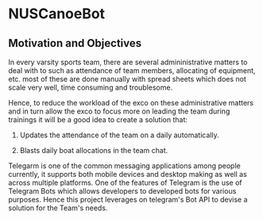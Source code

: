 # NUSCanoeBot

## Motivation and Objectives

In every varsity sports team, there are several admininistrative matters to deal with to such as attendance of team members, allocating of equipment, etc. most of these are done manually with spread sheets which does not scale very well, time consuming and troublesome. 

Hence, to reduce the workload of the exco on these administrative matters and in turn allow the exco to focus more on leading the team during trainings it will be a good idea to create a solution that:

1. Updates the attendance of the team on a daily automatically.

2. Blasts daily boat allocations in the team chat.

Telegarm is one of the common messaging applications among people currently, it supports both mobile devices and desktop making as well as across multiple platforms. One of the features of Telegram is the use of Telegram Bots which allows developers to developed bots for various purposes. Hence this project leverages on telegram's Bot API to devise a solution for the Team's needs.